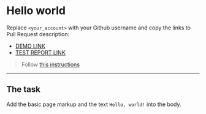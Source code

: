 # Hello world
Replace `<your_account>` with your Github username and copy the links to Pull Request description:
- [DEMO LINK](https://TatianaMorozova04.github.io/layout_hello-world/)
- [TEST REPORT LINK](https://TatianaMorozova04.github.io/layout_hello-world/report/html_report/)

> Follow [this instructions](https://github.com/mate-academy/layout_task-guideline#how-to-solve-the-layout-tasks-on-github)
___

## The task
Add the basic page markup and the text `Hello, world!` into the body.
